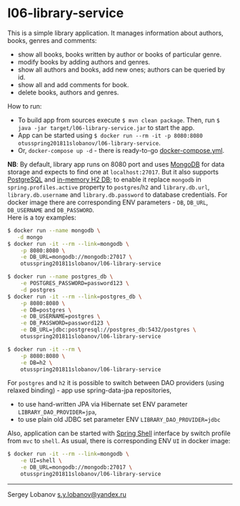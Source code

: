 # l06-library-service

This is a simple library application. It manages information about authors, books, genres and comments:
 * show all books, books written by author or books of particular genre.
 * modify books by adding authors and genres.
 * show all authors and books, add new ones; authors can be queried by id.
 * show all and add comments for book.
 * delete books, authors and genres.
 
How to run:
 * To build app from sources execute `$ mvn clean package`. 
Then, run `$ java -jar target/l06-library-service.jar` to start the app.
 * App can be started using `$ docker run --rm -it -p 8080:8080 otusspring201811slobanov/l06-library-service`.
 * Or, `docker-compose up -d` - there is ready-to-go [docker-compose.yml](docker-compose.yml).

__NB__: By default, library app runs on 8080 port and uses [MongoDB](https://www.mongodb.com/) for data storage 
and expects to find one at `localhost:27017`.
But it also supports [PostgreSQL](https://www.postgresql.org/) and [in-memory H2 DB](http://www.h2database.com); 
to enable it replace `mongodb` in `spring.profiles.active` property to `postgres`/`h2` and
`library.db.url`, `library.db.username` and `library.db.password` to database credentials.
For docker image there are corresponding ENV parameters - `DB`, `DB_URL`, `DB_USERNAME` and `DB_PASSWORD`.
<br>
Here is a toy examples:
```bash
$ docker run --name mongodb \
   -d mongo
$ docker run -it --rm --link=mongodb \
    -p 8080:8080 \
    -e DB_URL=mongodb://mongodb:27017 \
    otusspring201811slobanov/l06-library-service
```

```bash
$ docker run --name postgres_db \
    -e POSTGRES_PASSWORD=password123 \
    -d postgres
$ docker run -it --rm --link=postgres_db \
    -p 8080:8080 \
    -e DB=postgres \
    -e DB_USERNAME=postgres \
    -e DB_PASSWORD=password123 \
    -e DB_URL=jdbc:postgresql://postgres_db:5432/postgres \
    otusspring201811slobanov/l06-library-service
```

```bash
$ docker run -it --rm \
    -p 8080:8080 \
    -e DB=h2 \
    otusspring201811slobanov/l06-library-service
```
For `postgres` and `h2` it is possible to switch between DAO providers (using relaxed binding) - app use spring-data-jpa repositories,
* to use hand-written JPA via Hibernate set ENV parameter `LIBRARY_DAO_PROVIDER=jpa`,
* to use plain old JDBC set parameter ENV `LIBRARY_DAO_PROVIDER=jdbc`

Also, application can be started with [Spring Shell](https://projects.spring.io/spring-shell/) interface by switch profile from `mvc` to `shell`.
As usual, there is corresponding ENV `UI` in docker image:
```bash
$ docker run -it --rm --link=mongodb \
    -e UI=shell \
    -e DB_URL=mongodb://mongodb:27017 \
    otusspring201811slobanov/l06-library-service
```

- - - -

Sergey Lobanov
[s.y.lobanov@yandex.ru](mailto:s.y.lobanov@yandex.ru?Subject=otus-springframework-2018-11-slobanov)
